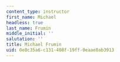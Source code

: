 ```yaml
---
content_type: instructor
first_name: Michael
headless: true
last_name: Frumin
middle_initial: ''
salutation: ''
title: Michael Frumin
uid: 0e8c35a6-c131-408f-19ff-0eaae8ab3913
---
```

